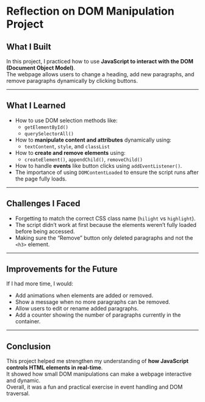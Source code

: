 #  Reflection on DOM Manipulation Project

##  What I Built
In this project, I practiced how to use **JavaScript to interact with the DOM (Document Object Model)**.  
The webpage allows users to change a heading, add new paragraphs, and remove paragraphs dynamically by clicking buttons.

---

##  What I Learned
- How to use DOM selection methods like:
  - `getElementById()`  
  - `querySelectorAll()`  
- How to **manipulate content and attributes** dynamically using:
  - `textContent`, `style`, and `classList`
- How to **create and remove elements** using:
  - `createElement()`, `appendChild()`, `removeChild()`
- How to handle **events** like button clicks using `addEventListener()`.
- The importance of using `DOMContentLoaded` to ensure the script runs after the page fully loads.

---

##  Challenges I Faced
- Forgetting to match the correct CSS class name (`hilight` vs `highlight`).  
- The script didn’t work at first because the elements weren’t fully loaded before being accessed.  
- Making sure the “Remove” button only deleted paragraphs and not the `<h3>` element.

---

##  Improvements for the Future
If I had more time, I would:
- Add animations when elements are added or removed.  
- Show a message when no more paragraphs can be removed.  
- Allow users to edit or rename added paragraphs.  
- Add a counter showing the number of paragraphs currently in the container.

---

##  Conclusion
This project helped me strengthen my understanding of **how JavaScript controls HTML elements in real-time**.  
It showed how small DOM manipulations can make a webpage interactive and dynamic.  
Overall, it was a fun and practical exercise in event handling and DOM traversal.
